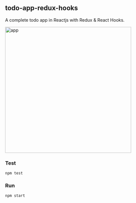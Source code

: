 ## todo-app-redux-hooks
A complete todo app in Reactjs with Redux & React Hooks.

<img width="409" alt="app" src="https://user-images.githubusercontent.com/6517308/85353496-fdf1d080-b4cd-11ea-82fc-64808686b2e1.png">

### Test
`npm test`

### Run
`npm start`
